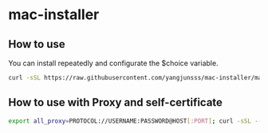 # mac-installer

## How to use
You can install repeatedly and configurate the $choice variable.
```bash
curl -sSL https://raw.githubusercontent.com/yangjunsss/mac-installer/master/install.sh | bash
```

## How to use with Proxy and self-certificate
```bash
export all_proxy=PROTOCOL://USERNAME:PASSWORD@HOST[:PORT]; curl -sSL --insecure https://raw.githubusercontent.com/yangjunsss/mac-installer/master/install.sh | bash -s -- --insecure
```
